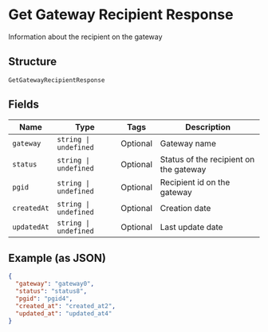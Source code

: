 
# Get Gateway Recipient Response

Information about the recipient on the gateway

## Structure

`GetGatewayRecipientResponse`

## Fields

| Name | Type | Tags | Description |
|  --- | --- | --- | --- |
| `gateway` | `string \| undefined` | Optional | Gateway name |
| `status` | `string \| undefined` | Optional | Status of the recipient on the gateway |
| `pgid` | `string \| undefined` | Optional | Recipient id on the gateway |
| `createdAt` | `string \| undefined` | Optional | Creation date |
| `updatedAt` | `string \| undefined` | Optional | Last update date |

## Example (as JSON)

```json
{
  "gateway": "gateway0",
  "status": "status8",
  "pgid": "pgid4",
  "created_at": "created_at2",
  "updated_at": "updated_at4"
}
```

